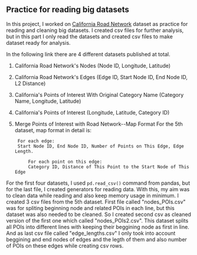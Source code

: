 ## Practice for reading big datasets

In this project, I worked on [California Road Network](https://www.cs.utah.edu/~lifeifei/SpatialDataset.htm) dataset as practice for reading and cleaning big datasets. I created csv files for further analysis, but in this part I only read the datasets and created csv files to make dataset ready for analysis.

In the following link there are 4 different datasets published at total. 

  1. California Road Network's Nodes (Node ID, Longitude, Latitude)
  2. California Road Network's Edges (Edge ID, Start Node ID, End Node ID, L2 Distance)
  3. California's Points of Interest With Original Category Name (Category Name, Longitude, Latitude)
  4. California's Points of Interest (Longitude, Latitude, Category ID)
  5. Merge Points of Interest with Road Network--Map Format For the 5th dataset, map format in detail is:
  
          For each edge:
          Start Node ID, End Node ID, Number of Points on This Edge, Edge Length. 
      
              For each point on this edge: 
              Category ID, Distance of This Point to the Start Node of This Edge  

For the first four datasets, I used ``pd.read_csv()`` command from pandas, but for the last file, I created generators for reading data. With this, my aim was to clean data while reading and also keep memory usage in minimum. I created 3 csv files from the 5th dataset. First file called "nodes_POIs.csv" was for spliting beginning node and related POIs in each line, but this dataset was also needed to be cleaned. So I created second csv as cleaned version of the first one which called "nodes_POIs2.csv". This dataset splits all POIs into different lines with keeping their beggining node as first in line. And as last csv file called "edge_lengths.csv" I only took into account beggining and end nodes of edges and the legth of them and also number of POIs on these edges while creating csv rows.
